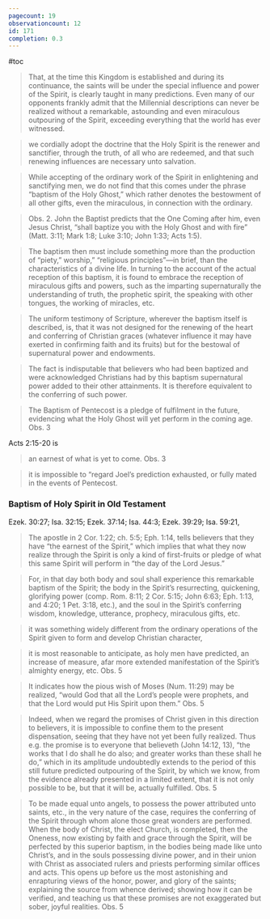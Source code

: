 ```yaml
---
pagecount: 19
observationcount: 12
id: 171
completion: 0.3
---
```

#toc

>That, at the time this Kingdom is established and during its continuance, the saints will be under the special influence and power of the Spirit, is clearly taught in many predictions. Even many of our opponents frankly admit that the Millennial descriptions can never be realized without a remarkable, astounding and even miraculous outpouring of the Spirit, exceeding everything that the world has ever witnessed.

>we cordially adopt the doctrine that the Holy Spirit is the renewer and sanctifier, through the truth, of all who are redeemed, and that such renewing influences are necessary unto salvation.

>While accepting of the ordinary work of the Spirit in enlightening and sanctifying men, we do not find that this comes under the phrase “baptism of the Holy Ghost,” which rather denotes the bestowment of all other gifts, even the miraculous, in connection with the ordinary.

>Obs. 2. John the Baptist predicts that the One Coming after him, even Jesus Christ, “shall baptize you with the Holy Ghost and with fire” (Matt. 3:11; Mark 1:8; Luke 3:10; John 1:33; Acts 1:5).

>The baptism then must include something more than the production of “piety,” worship,” “religious principles”—in brief, than the characteristics of a divine life. In turning to the account of the actual reception of this baptism, it is found to embrace the reception of miraculous gifts and powers, such as the imparting supernaturally the understanding of truth, the prophetic spirit, the speaking with other tongues, the working of miracles, etc.

>The uniform testimony of Scripture, wherever the baptism itself is described, is, that it was not designed for the renewing of the heart and conferring of Christian graces (whatever influence it may have exerted in confirming faith and its fruits) but for the bestowal of supernatural power and endowments.

>The fact is indisputable that believers who had been baptized and were acknowledged Christians had by this baptism supernatural power added to their other attainments. It is therefore equivalent to the conferring of such power.

>The Baptism of Pentecost is a pledge of fulfilment in the future, evidencing what the Holy Ghost will yet perform in the coming age.
>Obs. 3

Acts 2:15-20 is
>an earnest of what is yet to come.
>Obs. 3

>it is impossible to “regard Joel’s prediction exhausted, or fully mated in the events of Pentecost.

### Baptism of Holy Spirit in Old Testament
Ezek. 30:27; Isa. 32:15; Ezek. 37:14; Isa. 44:3; Ezek. 39:29; Isa. 59:21,

>The apostle in 2 Cor. 1:22; ch. 5:5; Eph. 1:14, tells believers that they have “the earnest of the Spirit,” which implies that what they now realize through the Spirit is only a kind of first-fruits or pledge of what this same Spirit will perform in “the day of the Lord Jesus.”


>For, in that day both body and soul shall experience this remarkable baptism of the Spirit; the body in the Spirit’s resurrecting, quickening, glorifying power (comp. Rom. 8:11; 2 Cor. 5:15; John 6:63; Eph. 1:13, and 4:20; 1 Pet. 3:18, etc.), and the soul in the Spirit’s conferring wisdom, knowledge, utterance, prophecy, miraculous gifts, etc.

>it was something widely different from the ordinary operations of the Spirit given to form and develop Christian character,

>it is most reasonable to anticipate, as holy men have predicted, an increase of measure, afar more extended manifestation of the Spirit’s almighty energy, etc.
>Obs. 5

>It indicates how the pious wish of Moses (Num. 11:29) may be realized, “would God that all the Lord’s people were prophets, and that the Lord would put His Spirit upon them.”
>Obs. 5

>Indeed, when we regard the promises of Christ given in this direction to believers, it is impossible to confine them to the present dispensation, seeing that they have not yet been fully realized. Thus e.g. the promise is to everyone that believeth (John 14:12, 13), “the works that I do shall he do also; and greater works than these shall he do,” which in its amplitude undoubtedly extends to the period of this still future predicted outpouring of the Spirit, by which we know, from the evidence already presented in a limited extent, that it is not only possible to be, but that it will be, actually fulfilled.
>Obs. 5


>To be made equal unto angels, to possess the power attributed unto saints, etc., in the very nature of the case, requires the conferring of the Spirit through whom alone those great wonders are performed. When the body of Christ, the elect Church, is completed, then the Oneness, now existing by faith and grace through the Spirit, will be perfected by this superior baptism, in the bodies being made like unto Christ’s, and in the souls possessing divine power, and in their union with Christ as associated rulers and priests performing similar offices and acts. This opens up before us the most astonishing and enrapturing views of the honor, power, and glory of the saints; explaining the source from whence derived; showing how it can be verified, and teaching us that these promises are not exaggerated but sober, joyful realities.
>Obs. 5










